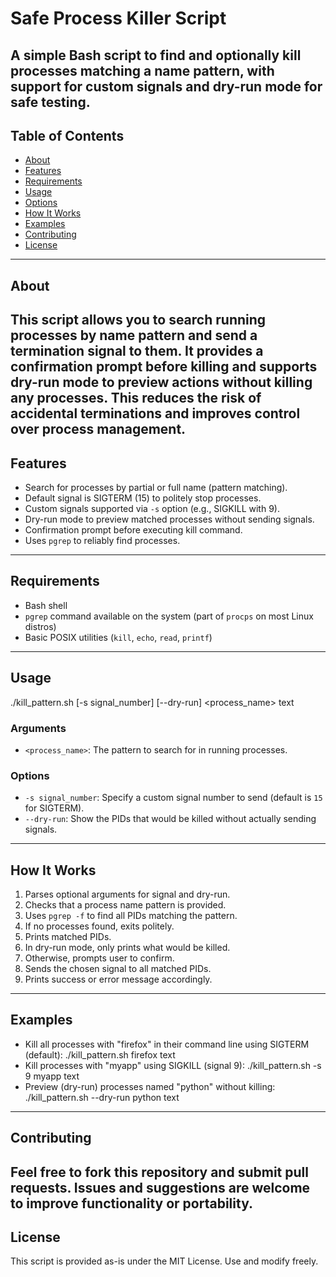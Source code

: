 # Safe Process Killer Script
A simple Bash script to find and optionally kill processes matching a name pattern, with support for custom signals and dry-run mode for safe testing.
---
## Table of Contents
- [About](#about)
- [Features](#features)
- [Requirements](#requirements)
- [Usage](#usage)
- [Options](#options)
- [How It Works](#how-it-works)
- [Examples](#examples)
- [Contributing](#contributing)
- [License](#license)
---
## About
This script allows you to search running processes by name pattern and send a termination signal to them. It provides a confirmation prompt before killing and supports dry-run mode to preview actions without killing any processes. This reduces the risk of accidental terminations and improves control over process management.
---
## Features
- Search for processes by partial or full name (pattern matching).
- Default signal is SIGTERM (15) to politely stop processes.
- Custom signals supported via `-s` option (e.g., SIGKILL with 9).
- Dry-run mode to preview matched processes without sending signals.
- Confirmation prompt before executing kill command.
- Uses `pgrep` to reliably find processes.
---
## Requirements
- Bash shell
- `pgrep` command available on the system (part of `procps` on most Linux distros)
- Basic POSIX utilities (`kill`, `echo`, `read`, `printf`)
---
## Usage
./kill_pattern.sh [-s signal_number] [--dry-run] <process_name>
text
### Arguments
- `<process_name>`: The pattern to search for in running processes.
### Options
- `-s signal_number`: Specify a custom signal number to send (default is `15` for SIGTERM).
- `--dry-run`: Show the PIDs that would be killed without actually sending signals.
---
## How It Works
1. Parses optional arguments for signal and dry-run.
2. Checks that a process name pattern is provided.
3. Uses `pgrep -f` to find all PIDs matching the pattern.
4. If no processes found, exits politely.
5. Prints matched PIDs.
6. In dry-run mode, only prints what would be killed.
7. Otherwise, prompts user to confirm.
8. Sends the chosen signal to all matched PIDs.
9. Prints success or error message accordingly.
---
## Examples
- Kill all processes with "firefox" in their command line using SIGTERM (default):
./kill_pattern.sh firefox
text
- Kill processes with "myapp" using SIGKILL (signal 9):
./kill_pattern.sh -s 9 myapp
text
- Preview (dry-run) processes named "python" without killing:
./kill_pattern.sh --dry-run python
text
---
## Contributing
Feel free to fork this repository and submit pull requests. Issues and suggestions are welcome to improve functionality or portability.
---

## License

This script is provided as-is under the MIT License. Use and modify freely.

